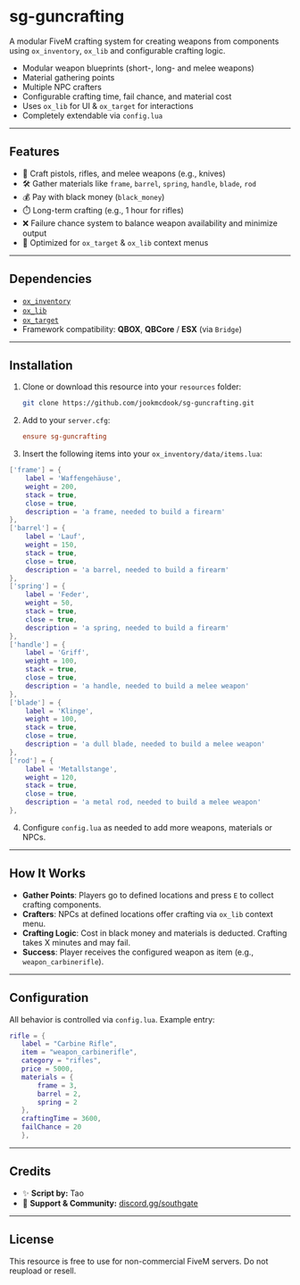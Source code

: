 # sg-guncrafting

A modular FiveM crafting system for creating weapons from components using `ox_inventory`, `ox_lib` and configurable crafting logic.

- Modular weapon blueprints (short-, long- and melee weapons)
- Material gathering points
- Multiple NPC crafters
- Configurable crafting time, fail chance, and material cost
- Uses `ox_lib` for UI & `ox_target` for interactions
- Completely extendable via `config.lua`

---

## Features

- 🔫 Craft pistols, rifles, and melee weapons (e.g., knives)
- 🛠️ Gather materials like `frame`, `barrel`, `spring`, `handle`, `blade`, `rod`
- 💰 Pay with black money (`black_money`)
- ⏱️ Long-term crafting (e.g., 1 hour for rifles)
- ❌ Failure chance system to balance weapon availability and minimize output
- 🎯 Optimized for `ox_target` & `ox_lib` context menus

---

## Dependencies

- [`ox_inventory`](https://overextended.github.io/ox_inventory/)
- [`ox_lib`](https://overextended.github.io/ox_lib/)
- [`ox_target`](https://github.com/overextended/ox_target)
- Framework compatibility: **QBOX**, **QBCore** / **ESX** (via `Bridge`)

---

## Installation

1. Clone or download this resource into your `resources` folder:
   ```bash
   git clone https://github.com/jookmcdook/sg-guncrafting.git
   ```

2. Add to your `server.cfg`:
   ```cfg
   ensure sg-guncrafting
   ```

3. Insert the following items into your `ox_inventory/data/items.lua`:

```lua
['frame'] = {
    label = 'Waffengehäuse',
    weight = 200,
    stack = true,
    close = true,
    description = 'a frame, needed to build a firearm'
},
['barrel'] = {
    label = 'Lauf',
    weight = 150,
    stack = true,
    close = true,
    description = 'a barrel, needed to build a firearm'
},
['spring'] = {
    label = 'Feder',
    weight = 50,
    stack = true,
    close = true,
    description = 'a spring, needed to build a firearm'
},
['handle'] = {
    label = 'Griff',
    weight = 100,
    stack = true,
    close = true,
    description = 'a handle, needed to build a melee weapon'
},
['blade'] = {
    label = 'Klinge',
    weight = 100,
    stack = true,
    close = true,
    description = 'a dull blade, needed to build a melee weapon'
},
['rod'] = {
    label = 'Metallstange',
    weight = 120,
    stack = true,
    close = true,
    description = 'a metal rod, needed to build a melee weapon'
},
```

4. Configure `config.lua` as needed to add more weapons, materials or NPCs.

---

## How It Works

- **Gather Points**: Players go to defined locations and press `E` to collect crafting components.
- **Crafters**: NPCs at defined locations offer crafting via `ox_lib` context menu.
- **Crafting Logic**: Cost in black money and materials is deducted. Crafting takes X minutes and may fail.
- **Success**: Player receives the configured weapon as item (e.g., `weapon_carbinerifle`).

---

## Configuration

All behavior is controlled via `config.lua`. Example entry:

```lua
rifle = {
   label = "Carbine Rifle",
   item = "weapon_carbinerifle",
   category = "rifles",
   price = 5000,
   materials = {
       frame = 3,
       barrel = 2,
       spring = 2
   },
   craftingTime = 3600,
   failChance = 20
   },
```

---

## Credits

- ✨ **Script by:** Tao
- 💬 **Support & Community:** [discord.gg/southgate](https://discord.gg/southgate)

---

## License

This resource is free to use for non-commercial FiveM servers. Do not reupload or resell.
